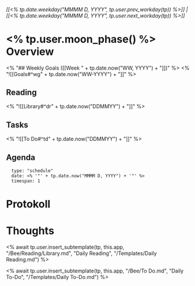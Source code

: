 ###### [[<% tp.date.weekday("MMMM D, YYYY", tp.user.prev_workday(tp)) %>]] *|* [[<% tp.date.weekday("MMMM D, YYYY", tp.user.next_workday(tp)) %>]]
# <% tp.user.moon_phase() %> Overview
<% "## Weekly Goals ([[Week " + tp.date.now("WW, YYYY") + "]])" %>
<% "![[Goals#^wg" + tp.date.now("WW-YYYY") + "]]" %>

## Reading
<% "![[Library#^dr" + tp.date.now("DDMMYY") + "]]" %>

## Tasks
<% "![[To Do#^td" + tp.date.now("DDMMYY") + "]]" %>

## Agenda
```gEvent
  type: "schedule"
  date: <% '"' + tp.date.now("MMMM D, YYYY") + '"' %>
  timespan: 1
```

# Protokoll


# Thoughts

<% await tp.user.insert_subtemplate(tp, this.app, "/Bee/Reading/Library.md", "Daily Reading", "/Templates/Daily Reading.md") %>

<% await tp.user.insert_subtemplate(tp, this.app, "/Bee/To Do.md", "Daily To-Do", "/Templates/Daily To-Do.md") %>

